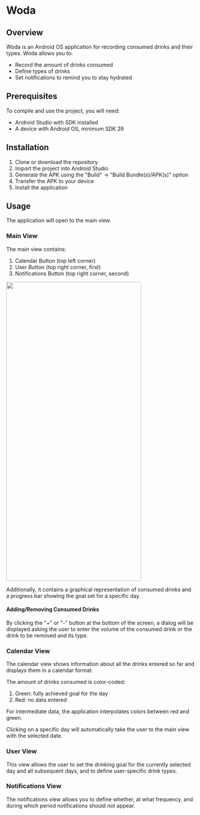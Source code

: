 # Woda

## Overview

Woda is an Android OS application for recording consumed drinks and their types. Woda allows you to:
- Record the amount of drinks consumed
- Define types of drinks
- Set notifications to remind you to stay hydrated

## Prerequisites

To compile and use the project, you will need:
- Android Studio with SDK installed
- A device with Android OS, minimum SDK 26

## Installation

1. Clone or download the repository
2. Import the project into Android Studio
3. Generate the APK using the "Build" -> "Build Bundle(s)/APK(s)" option
4. Transfer the APK to your device
5. Install the application

## Usage

The application will open to the main view.

### Main View

The main view contains:
1. Calendar Button (top left corner)
2. User Button (top right corner, first)
3. Notifications Button (top right corner, second)

<img src="https://github.com/KamJer/Woda/assets/104097463/3def9499-4efe-4371-90c0-cf1f350f1b3f" width="360" height="800"/>

Additionally, it contains a graphical representation of consumed drinks and a progress bar showing the goal set for a specific day.

#### Adding/Removing Consumed Drinks

By clicking the "+" or "-" button at the bottom of the screen, a dialog will be displayed asking the user to enter the volume of the consumed drink or the drink to be removed and its type.

### Calendar View

The calendar view shows information about all the drinks entered so far and displays them in a calendar format.

The amount of drinks consumed is color-coded:
1. Green: fully achieved goal for the day
2. Red: no data entered

For intermediate data, the application interpolates colors between red and green.

Clicking on a specific day will automatically take the user to the main view with the selected date.

### User View

This view allows the user to set the drinking goal for the currently selected day and all subsequent days, and to define user-specific drink types.

### Notifications View

The notifications view allows you to define whether, at what frequency, and during which period notifications should not appear.
